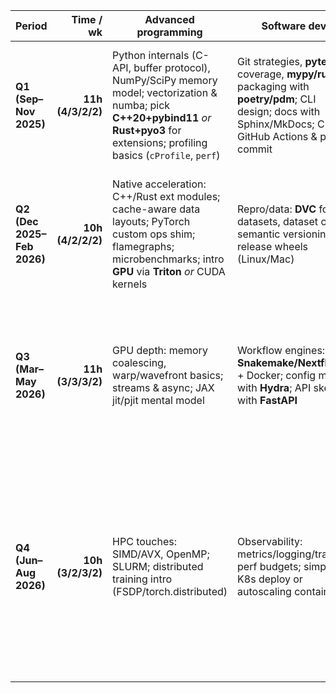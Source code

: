 | Period                     |         Time / wk | Advanced programming                                                                                                                                                                         | Software dev                                                                                                                                                 | RL                                                                                                   | Bayesian                                                                                                                   | Deliverable                                                                                                                                                                 |
| -------------------------- | ----------------: | -------------------------------------------------------------------------------------------------------------------------------------------------------------------------------------------- | ------------------------------------------------------------------------------------------------------------------------------------------------------------ | ---------------------------------------------------------------------------------------------------- | -------------------------------------------------------------------------------------------------------------------------- | --------------------------------------------------------------------------------------------------------------------------------------------------------------------------- |
| **Q1 (Sep–Nov 2025)**      | **11h (4/3/2/2)** | Python internals (C-API, buffer protocol), NumPy/SciPy memory model; vectorization & numba; pick **C++20+pybind11** *or* **Rust+pyo3** for extensions; profiling basics (`cProfile`, `perf`) | Git strategies, **pytest** + coverage, **mypy/ruff**, packaging with **poetry/pdm**; CLI design; docs with Sphinx/MkDocs; CI via GitHub Actions & pre-commit | Refresher: MDPs/bandits; implement tabular DP/MC, ε-greedy; Gymnasium intro; clean-from-scratch code | Probability refresher; conjugate models; prior/posterior predictive checks; **PyMC** or **Stan** basics; ArviZ diagnostics | **Tiny PyPI package** (bio kernel or parser), benchmarks + doc site                                                                                                         |
| **Q2 (Dec 2025–Feb 2026)** | **10h (4/2/2/2)** | Native acceleration: C++/Rust ext modules; cache-aware data layouts; PyTorch custom ops shim; flamegraphs; microbenchmarks; intro **GPU** via **Triton** *or* CUDA kernels                   | Repro/data: **DVC** for datasets, dataset cards; semantic versioning; release wheels (Linux/Mac)                                                             | Policy Gradient (REINFORCE) from scratch; advantage baselines; experiment tracking (MLflow/W\&B)     | Hierarchical models; GLMs; HMC/NUTS tuning; LOO/WAIC model comparison                                                      | **Accelerated op** (e.g., k-mer tally/UMI dedupe) as a PyTorch/JAX extension + reproducible DVC pipeline                                                                    |
| **Q3 (Mar–May 2026)**      | **11h (3/3/3/2)** | GPU depth: memory coalescing, warp/wavefront basics; streams & async; JAX jit/pjit mental model                                                                                              | Workflow engines: **Snakemake/Nextflow** + Docker; config mgmt with **Hydra**; API sketch with **FastAPI**                                                   | Value-based RL: DQN (clean-room), target nets, replay buffers; sanity-check OOD & reward scaling     | Gaussian Processes for time-series expression; sparse/inducing points; calibration                                         | **End-to-end pipeline** (Nextflow) producing features → API serving a GPU-accelerated op; DQN repo with reproducible results                                                |
| **Q4 (Jun–Aug 2026)**      | **10h (3/2/3/2)** | HPC touches: SIMD/AVX, OpenMP; SLURM; distributed training intro (FSDP/torch.distributed)                                                                                                    | Observability: metrics/logging/tracing; perf budgets; simple K8s deploy or autoscaling container                                                             | PPO/A2C with robust training loops; eval protocol; basic safe/constrained tricks                     | Bayesian deconvolution for multi-omics; VI/ADVI; prior sensitivity & SBC                                                   | **Year-capstone:** open-source “**fast-omics-kernels**” + preprint-style tech report **OR** “RL-guided assay selection (sim)” with Bayesian uncertainty; public demo & docs |
